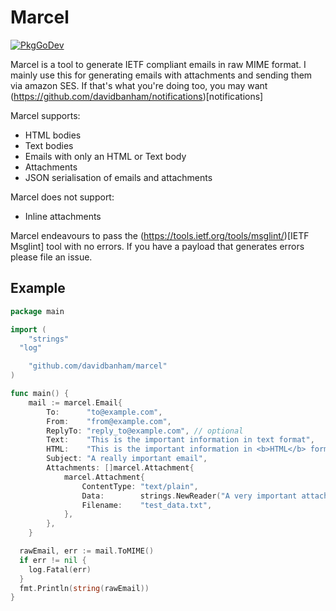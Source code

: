 # Marcel

[![PkgGoDev](https://pkg.go.dev/badge/github.com/davidbanham/marcel)](https://pkg.go.dev/github.com/davidbanham/marcel)

Marcel is a tool to generate IETF compliant emails in raw MIME format. I mainly use this for generating emails with attachments and sending them via amazon SES. If that's what you're doing too, you may want (https://github.com/davidbanham/notifications)[notifications]

Marcel supports:
* HTML bodies
* Text bodies
* Emails with only an HTML or Text body
* Attachments
* JSON serialisation of emails and attachments

Marcel does not support:
* Inline attachments

Marcel endeavours to pass the (https://tools.ietf.org/tools/msglint/)[IETF Msglint] tool with no errors. If you have a payload that generates errors please file an issue.

## Example

```Go
package main

import (
	"strings"
  "log"

	"github.com/davidbanham/marcel"
)

func main() {
	mail := marcel.Email{
		To:      "to@example.com",
		From:    "from@example.com",
		ReplyTo: "reply_to@example.com", // optional
		Text:    "This is the important information in text format",
		HTML:    "This is the important information in <b>HTML</b> format",
		Subject: "A really important email",
		Attachments: []marcel.Attachment{
			marcel.Attachment{
				ContentType: "text/plain",
				Data:        strings.NewReader("A very important attachment"), // Data will be base64 encoded before sending
				Filename:    "test_data.txt",
			},
		},
	}

  rawEmail, err := mail.ToMIME()
  if err != nil {
    log.Fatal(err)
  }
  fmt.Println(string(rawEmail))
}
```
